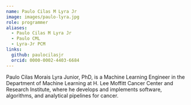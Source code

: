 ```yaml
---
name: Paulo Cilas M Lyra Jr
image: images/paulo-lyra.jpg
role: programmer
aliases:
  - Paulo Cilas M Lyra Jr
  - Paulo CML
  - Lyra-Jr PCM
links:
  github: paulocilasjr
  orcid: 0000-0002-4403-6684
---
```


Paulo Cilas Morais Lyra Junior, PhD, is a Machine Learning Engineer in the Department of Machine Learning at H. Lee Moffitt Cancer Center and Research Institute, where he develops and implements software, algorithms, and analytical pipelines for cancer.
